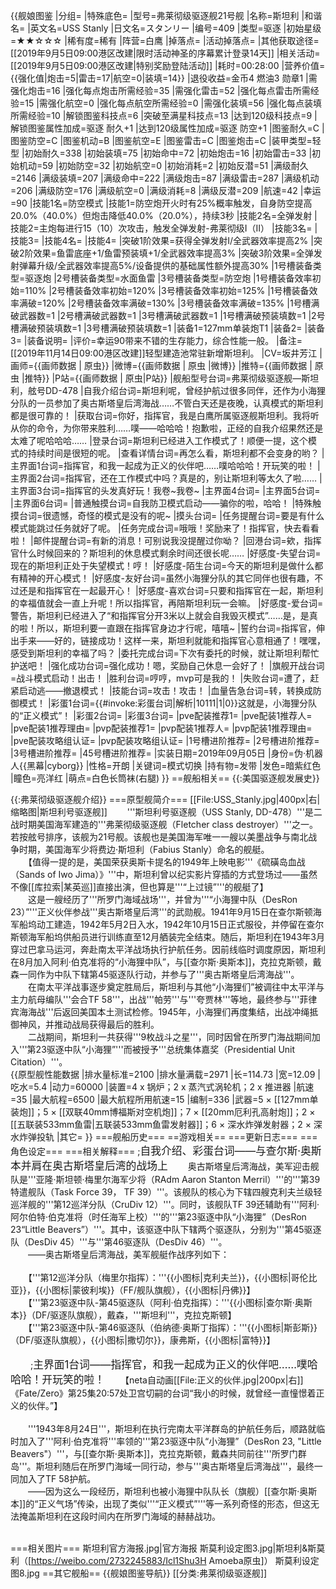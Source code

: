 {{舰娘图鉴 
|分组=
|特殊底色=
|型号=弗莱彻级驱逐舰21号舰
|名称=斯坦利
|和谐名=
|英文名=USS Stanly
|日文名=スタンリー
|编号=409
|类型=驱逐
|初始星级=★★☆☆☆
|稀有度=稀有
|阵营=白鹰
|掉落点=
|活动掉落点=
|其他获取途径=[[2019年9月5日09:00港区改建|限时活动神圣的序幕累计登录14天]]
|相关活动=[[2019年9月5日09:00港区改建|特别奖励登陆活动]]
|耗时=00:28:00
|营养价值={{强化值|炮击=5|雷击=17|航空=0|装填=14}}
|退役收益=金币4 燃油3 勋章1
|需强化炮击=16
|强化每点炮击所需经验=35
|需强化雷击=52
|强化每点雷击所需经验=15
|需强化航空=0
|强化每点航空所需经验=0
|需强化装填=56
|强化每点装填所需经验=10
|解锁图鉴科技点=6
|突破至满星科技点=13
|达到120级科技点=9
|解锁图鉴属性加成=驱逐 耐久+1
|达到120级属性加成=驱逐 防空+1
|图鉴耐久=C
|图鉴防空=C
|图鉴机动=B
|图鉴航空=E
|图鉴雷击=C
|图鉴炮击=C
|装甲类型=轻型
|初始耐久=338
|初始装填=75
|初始命中=72
|初始炮击=16
|初始雷击=33
|初始机动=59
|初始防空=32
|初始航空=0
|初始消耗=2
|初始反潜=51
|满级耐久=2146
|满级装填=207
|满级命中=222
|满级炮击=87
|满级雷击=287
|满级机动=206
|满级防空=176
|满级航空=0
|满级消耗=8
|满级反潜=209
|航速=42
|幸运=90
|技能1名=防空模式
|技能1=防空炮开火时有25%概率触发，自身防空提高20.0%（40.0%）但炮击降低40.0%（20.0%），持续3秒
|技能2名=全弹发射
|技能2=主炮每进行15（10）次攻击，触发全弹发射-弗莱彻级I（II）
|技能3名=
|技能3=
|技能4名=
|技能4=
|突破1阶效果=获得全弹发射I/全武器效率提高2%
|突破2阶效果=鱼雷底座+1/鱼雷预装填+1/全武器效率提高3%
|突破3阶效果=全弹发射弹幕升级/全武器效率提高5%/设备提供的基础属性额外提高30%
|1号槽装备类型=驱逐炮
|2号槽装备类型=水面鱼雷
|3号槽装备类型=防空炮
|1号槽装备效率初始=110%
|2号槽装备效率初始=120%
|3号槽装备效率初始=125%
|1号槽装备效率满破=120%
|2号槽装备效率满破=130%
|3号槽装备效率满破=135%
|1号槽满破武器数=1
|2号槽满破武器数=1
|3号槽满破武器数=1
|1号槽满破预装填数=1
|2号槽满破预装填数=1
|3号槽满破预装填数=1
|装备1=127mm单装炮T1
|装备2=
|装备3=
|装备说明=
|评价=幸运90带来不错的生存能力，综合性能一般。
|备注=[[2019年11月14日09:00港区改建]]轻型建造池常驻新增斯坦利。
|CV=坂井芳江
|画师={{画师数据 | 原虫}}
|微博={{画师数据 | 原虫 |微博}}
|推特={{画师数据 | 原虫 |推特}}
|P站={{画师数据 | 原虫|P站}}
|舰船型号台词=弗莱彻级驱逐舰—斯坦利，舷号DD-478
|自我介绍台词=斯坦利呢，曾经护航过很多同伴，还作为小海狸分队的一员参加了奥古斯塔皇后湾海战……不管白天还是夜晚，认真模式的斯坦利都是很可靠的！
|获取台词=你好，指挥官，我是白鹰所属驱逐舰斯坦利。我将听从你的命令，为你带来胜利……噗——哈哈哈！抱歉啦，正经的自我介绍果然还是太难了呢哈哈哈……
|登录台词=斯坦利已经进入工作模式了！顺便一提，这个模式的持续时间是很短的呢。
|查看详情台词=再怎么看，斯坦利都不会变身的哟？
|主界面1台词=指挥官，和我一起成为正义的伙伴吧……噗哈哈哈！开玩笑的啦！
|主界面2台词=指挥官，还在工作模式中吗？真是的，别让斯坦利等太久了啦……
|主界面3台词=指挥官的头发真好玩！我卷~我卷~
|主界面4台词=
|主界面5台词=
|主界面6台词= 
|普通触摸台词=自我防卫模式启动——骗你的啦，哈哈！
|特殊触摸台词=很遗憾，奇怪的模式是没有的呢~
|摸头台词=
|任务提醒台词=要是有什么模式能跳过任务就好了呢。
|任务完成台词=哦哦！奖励来了！指挥官，快去看看啦！
|邮件提醒台词=有新的消息！可别说我没提醒过你呦？
|回港台词=欸，指挥官什么时候回来的？斯坦利的休息模式剩余时间还很长呢……
|好感度-失望台词=现在的斯坦利正处于失望模式！哼！
|好感度-陌生台词=今天的斯坦利是做什么都有精神的开心模式！
|好感度-友好台词=虽然小海狸分队的其它同伴也很有趣，不过还是和指挥官在一起最开心！
|好感度-喜欢台词=只要和指挥官在一起，斯坦利的幸福值就会一直上升呢！所以指挥官，再陪斯坦利玩一会嘛。
|好感度-爱台词=警告，斯坦利已经进入了“和指挥官分开3米以上就会自我毁灭模式”……是，是真的啦！所以，斯坦利要一直跟在指挥官身边才行呢，嘻嘻~
|誓约台词=指挥官，伸出手来——好的，链接成功！这样一来，斯坦利就能和指挥官心意相通了！嘿嘿，感受到斯坦利的幸福了吗？
|委托完成台词=下次有委托的时候，就让斯坦利帮忙护送吧！
|强化成功台词=强化成功！嗯，奖励自己休息一会好了！
|旗舰开战台词=战斗模式启动！出击！
|胜利台词=哼哼，mvp可是我的！
|失败台词=遭了，赶紧启动逃——撤退模式！
|技能台词=攻击！攻击！
|血量告急台词=转，转换成防御模式！
|彩蛋1台词={{#invoke:彩蛋台词|解析|10111|1|0}}这就是，小海狸分队的“正义模式”！
|彩蛋2台词=
|彩蛋3台词=
|pve配装推荐1=
|pve配装1推荐人=
|pve配装1推荐理由=
|pvp配装推荐1=
|pvp配装1推荐人=
|pvp配装1推荐理由=
|pve配装攻略组认证=
|pvp配装攻略组认证=
|1号槽进阶推荐=
|2号槽进阶推荐=
|3号槽进阶推荐=
|45号槽进阶推荐=
|实装日期=2019年09月05日
|身份=伪·机器人{{黑幕|cyborg}}
|性格=开朗
|关键词=模式切换
|持有物=发带
|发色=暗紫红色
|瞳色=亮洋红
|萌点=白色长筒袜(右腿)
}}
==舰船相关==
{{:美国驱逐舰发展史}}

{{:弗莱彻级驱逐舰介绍}}
===原型舰简介===
[[File:USS_Stanly.jpg|400px|右|缩略图|斯坦利号驱逐舰]]
　　'''斯坦利号驱逐舰（USS Stanly, DD-478）'''是二战时期美国海军建造的'''弗莱彻级驱逐舰（Fletcher class destroyer）'''之一。若按舷号排序，该舰为21号舰。该舰也是美国海军唯一一艘以美墨战争与南北战争时期，美国海军少将费边·斯坦利（Fabius Stanly）命名的舰艇。<br>
　　【值得一提的是，美国荣获奥斯卡提名的1949年上映电影'''《硫磺岛血战（Sands of Iwo Jima）》'''中，斯坦利曾以纪实影片穿插的方式登场过——虽然不像[[库拉索|某英巡]]直接出演，但也算是'''“上过镜”'''的舰艇了】<br>
　　这是一艘经历了'''所罗门海域战场'''，并曾为'''“小海狸中队（DesRon 23）”'''正义伙伴参战'''奥古斯塔皇后湾'''的武勋舰。1941年9月15日在查尔斯顿海军船坞动工建造，1942年5月2日入水，1942年10月15日正式服役，并停留在查尔斯顿海军船坞供船员进行训练直至12月舾装完全结束。随后，斯坦利在1943年3月穿过巴拿马运河，奔赴南太平洋战场执行护航任务。因前线临时调度原因，斯坦利在8月加入阿利·伯克准将的“小海狸中队”，与[[查尔斯·奥斯本]]，克拉克斯顿，戴森一同作为中队下辖第45驱逐队行动，并参与了'''奥古斯塔皇后湾海战'''。<br>
　　在南太平洋战事逐步奠定胜局后，斯坦利与其他“小海狸们”被调往中太平洋与主力航母编队'''会合TF 58'''，出战'''帕劳'''与'''夸贾林'''等地，最终参与'''菲律宾海海战'''后返回美国本土测试检修。1945年，小海狸们再度集结，出战冲绳抵御神风，并推动战局获得最后的胜利。<br>
　　二战期间，斯坦利一共获得'''9枚战斗之星'''，同时因曾在所罗门海战期间加入'''第23驱逐中队“小海狸”'''而被授予'''总统集体嘉奖（Presidential Unit Citation）'''。<br>
{{原型舰性能数据
|排水量标准=2100
|排水量满载=2971
|长=114.73
|宽=12.09
|吃水=5.4
|动力=60000
|装置=4 x 锅炉；2 x 蒸汽式涡轮机；2 x 推进器
|航速=35
|最大航程=6500
|最大航程所用航速=15
|编制=336
|武器=5 × [[127mm单装炮]]；5 × [[双联40mm博福斯对空机炮]]；7 × [[20mm厄利孔高射炮]]；2 × [[五联装533mm鱼雷|五联装533mm鱼雷发射器]]；6 × 深水炸弹发射器；2 × 深水炸弹投轨
|其它=
}}
===舰船历史===
==游戏相关==
===更新日志===
===角色设定===
===相关解释===
;<big>自我介绍、彩蛋台词——与查尔斯·奥斯本并肩在奥古斯塔皇后湾的战场上</big>
　　奥古斯塔皇后湾海战，美军迎击舰队是'''亚隆·斯坦顿·梅里尔海军少将（RAdm Aaron Stanton Merril）'''的'''第39特遣舰队（Task Force 39， TF 39）'''。该舰队的核心为下辖四艘克利夫兰级轻巡洋舰的'''第12巡洋分队（CruDiv 12）'''。同时，该舰队TF 39还辅助有'''阿利·阿尔伯特·伯克准将（时任海军上校）'''的'''第23驱逐中队“小海狸”（DesRon 23“Little Beavers”）'''。其中，该驱逐中队下辖两个驱逐队，分别为'''第45驱逐队（DesDiv 45）'''与'''第46驱逐队（DesDiv 46）'''。<br>
　　——奥古斯塔皇后湾海战，美军舰艇作战序列如下：<br><br>
　　【'''第12巡洋分队（梅里尔指挥）：'''{{小图标|克利夫兰}}，{{小图标|哥伦比亚}}，{{小图标|蒙彼利埃}}（FF/舰队旗舰），{{小图标|丹佛}}】<br>
　　【'''第23驱逐中队-第45驱逐队（阿利·伯克指挥）：'''{{小图标|查尔斯·奥斯本}}（DF/驱逐队旗舰），戴森，'''斯坦利'''，克拉克斯顿】<br>
　　【'''第23驱逐中队-第46驱逐队（伯纳德·奥斯丁指挥）：'''{{小图标|斯彭斯}}（DF/驱逐队旗舰），{{小图标|撒切尔}}，康弗斯，{{小图标|富特}}】<br><br>
　　
;<big>主界面1台词——指挥官，和我一起成为正义的伙伴吧……噗哈哈哈！开玩笑的啦！</big>
　　【neta自动画[[File:正义的伙伴.jpg|200px|右]]《Fate/Zero》第25集20:57处卫宫切嗣的台词“我小的时候，就曾经一直憧憬着正义的伙伴。”】<br><br>
　　'''1943年8月24日'''，斯坦利在执行完南太平洋群岛的护航任务后，顺路就临时加入了'''阿利·伯克准将'''率领的'''第23驱逐中队“小海狸”（DesRon 23, "Little Beavers"）'''，与[[查尔斯·奥斯本]]，克拉克斯顿，戴森共同前往'''所罗门群岛'''。斯坦利随后在所罗门海域一同行动，参与'''奥古斯塔皇后湾海战'''，最终一同加入了TF 58护航。<br>
　　——因为这么一段经历，斯坦利也被小海狸中队队长（旗舰）[[查尔斯·奥斯本]]的“正义气场”传染，出现了类似'''“正义模式”'''等一系列奇怪的形态，但这无法掩盖斯坦利在这段时间内在所罗门海域的赫赫战功。<br><br>

===相关图片===
<gallery mode="packed" heights="300px">
斯坦利官方海报.jpg|官方海报
斯莫利设定图3.jpg|斯坦利&斯莫利（[https://weibo.com/2732245883/Icl1Shu3H Amoeba原虫]）
斯莫利设定图8.jpg
</gallery>
==其它舰船==
{{舰娘图鉴导航}}
[[分类:弗莱彻级驱逐舰]]